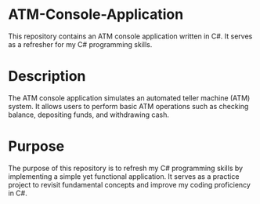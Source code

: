 # ATM-Console-Application
This repository contains an ATM console application written in C#. It serves as a refresher for my C# programming skills.

# Description
The ATM console application simulates an automated teller machine (ATM) system. It allows users to perform basic ATM operations such as checking balance, depositing funds, and withdrawing cash.

# Purpose
The purpose of this repository is to refresh my C# programming skills by implementing a simple yet functional application. It serves as a practice project to revisit fundamental concepts and improve my coding proficiency in C#.